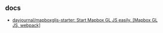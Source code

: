 ## docs 
- [dayjournal/mapboxgljs-starter: Start Mapbox GL JS easily. [Mapbox GL JS, webpack]](https://github.com/dayjournal/mapboxgljs-starter)